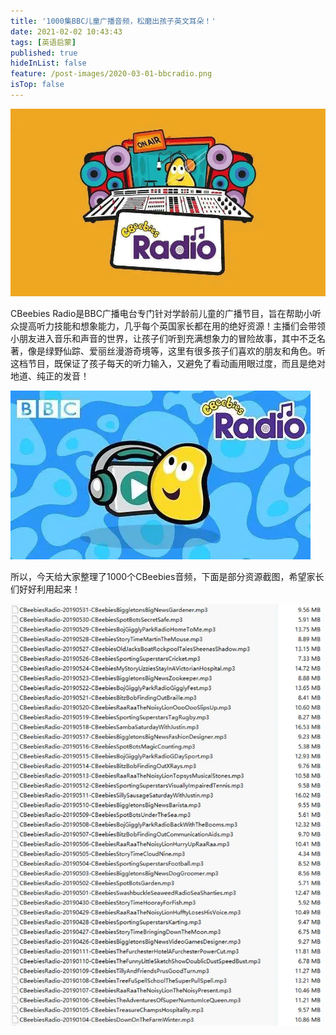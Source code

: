 ```yaml
---
title: '1000集BBC儿童广播音频，松磨出孩子英文耳朵！'
date: 2021-02-02 10:43:43
tags: [英语启蒙]
published: true
hideInList: false
feature: /post-images/2020-03-01-bbcradio.png
isTop: false
---
```

<div>
	<img src="/images/33280-ba7c689308045edb.png" width="null" height="null" style="width:auto;height:auto;" /><br />
	<div>
	</div>
</div>
<p>
	CBeebies Radio是BBC广播电台专门针对学龄前儿童的广播节目，旨在帮助小听众提高听力技能和想象能力，几乎每个英国家长都在用的绝好资源！主播们会带领小朋友进入音乐和声音的世界，让孩子们听到充满想象力的冒险故事，其中不乏名著，像是绿野仙踪、爱丽丝漫游奇境等，这里有很多孩子们喜欢的朋友和角色。听这档节目，既保证了孩子每天的听力输入，又避免了看动画用眼过度，而且是绝对地道、纯正的发音！
</p>
<div>
	<img src="/images/33280-7ce201378c74d551.png" width="null" height="null" style="width:auto;height:auto;" /><br />
	<div>
	</div>
</div>
<p>
	所以，今天给大家整理了1000个CBeebies音频，下面是部分资源截图，希望家长们好好利用起来！
</p>
<div>
	<img src="/images/33280-159d3e038647f13b.png" width="null" height="null" style="width:auto;height:auto;" /><br />
	<div>
	</div>
</div>


